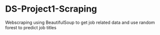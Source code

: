 # DS-Project1-Scraping
Webscraping using BeautifulSoup to get job related data and use random forest to predict job titles
